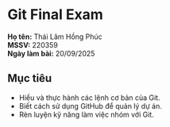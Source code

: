 # Git Final Exam

**Họ tên:** Thái Lâm Hồng Phúc  
**MSSV:** 220359  
**Ngày làm bài:** 20/09/2025  

## Mục tiêu
- Hiểu và thực hành các lệnh cơ bản của Git.  
- Biết cách sử dụng GitHub để quản lý dự án.  
- Rèn luyện kỹ năng làm việc nhóm với Git.  
